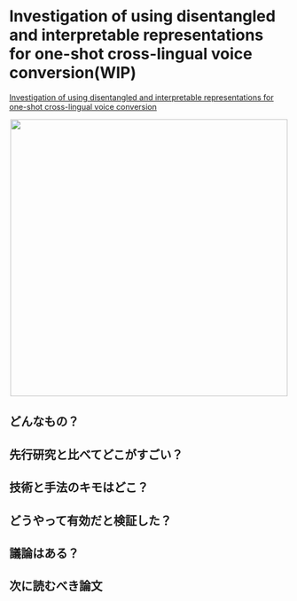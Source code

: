 # Investigation of using disentangled and interpretable representations for one-shot cross-lingual voice conversion(WIP)
[Investigation of using disentangled and interpretable representations for one-shot cross-lingual voice conversion](https://arxiv.org/abs/1808.05294)

<div align="center"><img src = "https://user-images.githubusercontent.com/37444351/45349526-71be3400-b5ec-11e8-8ef4-ccb3d73197ae.png" width=500></div>

## どんなもの？


## 先行研究と比べてどこがすごい？


## 技術と手法のキモはどこ？


## どうやって有効だと検証した？


## 議論はある？


## 次に読むべき論文



